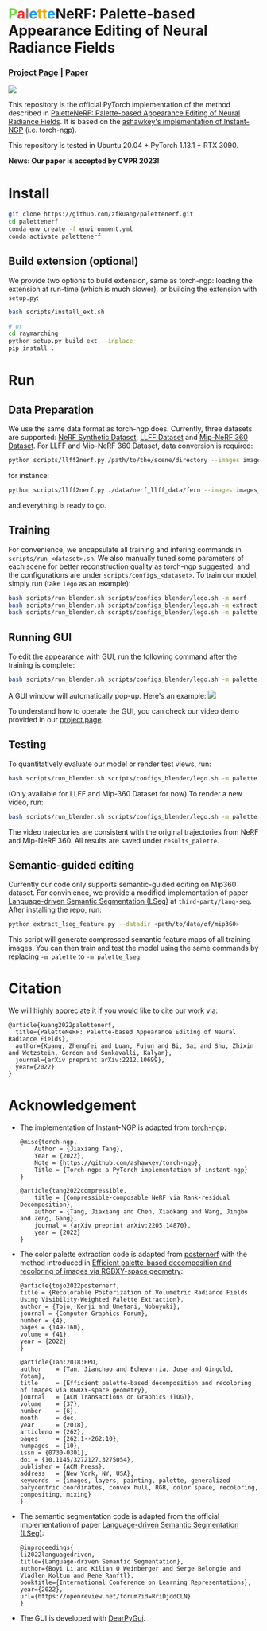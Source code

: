 # <span style="color: #6ada43">P</span><span style="color: #f43233">a</span><span style="color: #9c7563">l</span><span style="color: #1fa0e7">e</span><span style="color: #eba602">t</span><span style="color: #eba602">t</span><span style="color: #1fa0e7">e</span>NeRF: Palette-based Appearance Editing of Neural Radiance Fields

### [Project Page](https://palettenerf.github.io) | [Paper](https://arxiv.org/pdf/2212.10699.pdf) 
<img src="assets/teaser.png">


This repository is the official PyTorch implementation of the method described in [
PaletteNeRF: Palette-based Appearance Editing of Neural Radiance Fields](). It is based on the [ashawkey's implementation of Instant-NGP](https://github.com/ashawkey/torch-ngp) (i.e. torch-ngp).

This repository is tested in Ubuntu 20.04 + PyTorch 1.13.1 + RTX 3090.

<b>News: Our paper is accepted by CVPR 2023!</b>

# Install
```bash
git clone https://github.com/zfkuang/palettenerf.git
cd palettenerf
conda env create -f environment.yml
conda activate palettenerf
```

## Build extension (optional)
We provide two options to build extension, same as torch-ngp: loading the extension at run-time (which is much slower), or building the extension with `setup.py`:

```bash
bash scripts/install_ext.sh

# or
cd raymarching
python setup.py build_ext --inplace 
pip install . 
```

# Run

## Data Preparation
We use the same data format as torch-ngp does. Currently, three datasets are supported: [NeRF Synthetic Dataset](https://drive.google.com/drive/folders/128yBriW1IG_3NJ5Rp7APSTZsJqdJdfc1), [LLFF Dataset](https://drive.google.com/drive/folders/14boI-o5hGO9srnWaaogTU5_ji7wkX2S7) and [Mip-NeRF 360 Dataset](http://storage.googleapis.com/gresearch/refraw360/360_v2.zip). For LLFF and Mip-NeRF 360 Dataset, data conversion is required:
```bash
python scripts/llff2nerf.py /path/to/the/scene/directory --images images_4 --downscale 4 --datatype <llff/mip360>
```
for instance:
```bash
python scripts/llff2nerf.py ./data/nerf_llff_data/fern --images images_4 --downscale 4 --datatype llff
```

and everything is ready to go.

## Training
For convenience, we encapsulate all training and infering commands in `scripts/run_<dataset>.sh`. We also manually tuned some parameters of each scene for better reconstruction quality as torch-ngp suggested, and the configurations are under `scripts/configs_<dataset>`. To train our model, simply run (take `lego` as an example): 
```bash
bash scripts/run_blender.sh scripts/configs_blender/lego.sh -m nerf
bash scripts/run_blender.sh scripts/configs_blender/lego.sh -m extract
bash scripts/run_blender.sh scripts/configs_blender/lego.sh -m palette
```

## Running GUI
To edit the appearance with GUI, run the following command after the training is complete:
```bash
bash scripts/run_blender.sh scripts/configs_blender/lego.sh -m palette -g
```
A GUI window will automatically pop-up. Here's an example:
<img src="assets/gui.png">

To understand how to operate the GUI, you can check our video demo provided in our [project page](https://palettenerf.github.io).

## Testing
To quantitatively evaluate our model or render test views, run:
```bash
bash scripts/run_blender.sh scripts/configs_blender/lego.sh -m palette -t
```

(Only available for LLFF and Mip-360 Dataset for now) To render a new video, run:
```bash
bash scripts/run_blender.sh scripts/configs_blender/lego.sh -m palette -v
```

The video trajectories are consistent with the original trajectories from NeRF and Mip-NeRF 360. 
All results are saved under `results_palette`.

## Semantic-guided editing
Currently our code only supports semantic-guided editing on Mip360 dataset. For convinience, we provide a modified implementation of paper [Language-driven Semantic Segmentation (LSeg)](https://github.com/isl-org/lang-seg) at ```third-party/lang-seg```. After installing the repo, run:
```bash
python extract_lseg_feature.py --datadir <path/to/data/of/mip360>
```
This script will generate compressed semantic feature maps of all training images. You can then train and test the model using the same commands by replacing ```-m palette``` to ```-m palette_lseg```.

# Citation

We will highly appreciate it if you would like to cite our work via:
```
@article{kuang2022palettenerf,
  title={PaletteNeRF: Palette-based Appearance Editing of Neural Radiance Fields},
  author={Kuang, Zhengfei and Luan, Fujun and Bi, Sai and Shu, Zhixin and Wetzstein, Gordon and Sunkavalli, Kalyan},
  journal={arXiv preprint arXiv:2212.10699},
  year={2022}
}
```

# Acknowledgement

* The implementation of Instant-NGP is adapted from [torch-ngp](https://github.com/ashawkey/torch-ngp):
    ```
    @misc{torch-ngp,
        Author = {Jiaxiang Tang},
        Year = {2022},
        Note = {https://github.com/ashawkey/torch-ngp},
        Title = {Torch-ngp: a PyTorch implementation of instant-ngp}
    }

    @article{tang2022compressible,
        title = {Compressible-composable NeRF via Rank-residual Decomposition},
        author = {Tang, Jiaxiang and Chen, Xiaokang and Wang, Jingbo and Zeng, Gang},
        journal = {arXiv preprint arXiv:2205.14870},
        year = {2022}
    }
    ```
* The color palette extraction code is adapted from [posternerf](https://github.com/kenji-tojo/posternerf) with the method introduced in [Efficient palette-based decomposition and recoloring of images via RGBXY-space geometry](https://cragl.cs.gmu.edu/fastlayers/):
    ```
    @article{tojo2022posternerf,
	title = {Recolorable Posterization of Volumetric Radiance Fields Using Visibility-Weighted Palette Extraction},
	author = {Tojo, Kenji and Umetani, Nobuyuki},
	journal = {Computer Graphics Forum},
	number = {4},
	pages = {149-160},
	volume = {41},
	year = {2022}
    }

    @article{Tan:2018:EPD,
    author    = {Tan, Jianchao and Echevarria, Jose and Gingold, Yotam},
    title     = {Efficient palette-based decomposition and recoloring of images via RGBXY-space geometry},
    journal   = {ACM Transactions on Graphics (TOG)},
    volume    = {37},
    number    = {6},
    month     = dec,
    year      = {2018},
    articleno = {262},
    pages     = {262:1--262:10},
    numpages  = {10},
    issn = {0730-0301},
    doi = {10.1145/3272127.3275054},
    publisher = {ACM Press},
    address   = {New York, NY, USA},
    keywords  = {images, layers, painting, palette, generalized barycentric coordinates, convex hull, RGB, color space, recoloring, compositing, mixing}
    }
    ```

* The semantic segmentation code is adapted from the official implementation of paper [Language-driven Semantic Segmentation (LSeg)](https://github.com/isl-org/lang-seg):
    ```
    @inproceedings{
    li2022languagedriven,
    title={Language-driven Semantic Segmentation},
    author={Boyi Li and Kilian Q Weinberger and Serge Belongie and Vladlen Koltun and Rene Ranftl},
    booktitle={International Conference on Learning Representations},
    year={2022},
    url={https://openreview.net/forum?id=RriDjddCLN}
    }
    ```

* The GUI is developed with [DearPyGui](https://github.com/hoffstadt/DearPyGui).
